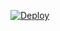 [![Deploy](https://www.herokucdn.com/deploy/button.svg)](https://heroku.com/deploy?template=https://github.com/DaisyXDevs/DaisyX-Bot.git)

